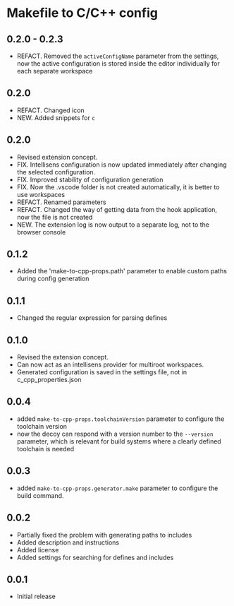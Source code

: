 # Makefile to C/C++ config

## 0.2.0 - 0.2.3
* REFACT. Removed the `activeConfigName` parameter from the settings, now the active configuration is stored inside the editor individually for each separate workspace

## 0.2.0
* REFACT. Changed icon
* NEW. Added snippets for `c`

## 0.2.0

* Revised extension concept.
* FIX. Intellisens configuration is now updated immediately after changing the selected configuration.
* FIX. Improved stability of configuration generation
* FIX. Now the .vscode folder is not created automatically, it is better to use workspaces
* REFACT. Renamed parameters
* REFACT. Changed the way of getting data from the hook application, now the file is not created
* NEW. The extension log is now output to a separate log, not to the browser console

## 0.1.2

* Added the 'make-to-cpp-props.path' parameter to enable custom paths during config generation

## 0.1.1

* Changed the regular expression for parsing defines

## 0.1.0

* Revised the extension concept.
* Can now act as an intellisens provider for multiroot workspaces.
* Generated configuration is saved in the settings file, not in c_cpp_properties.json

## 0.0.4

* added `make-to-cpp-props.toolchainVersion` parameter to configure the toolchain version
* now the decoy can respond with a version number to the `--version` parameter, which is relevant for build systems where a clearly defined toolchain is needed

## 0.0.3

* added `make-to-cpp-props.generator.make` parameter to configure the build command.

## 0.0.2

* Partially fixed the problem with generating paths to includes
* Added description and instructions
* Added license
* Added settings for searching for defines and includes

## 0.0.1

* Initial release
